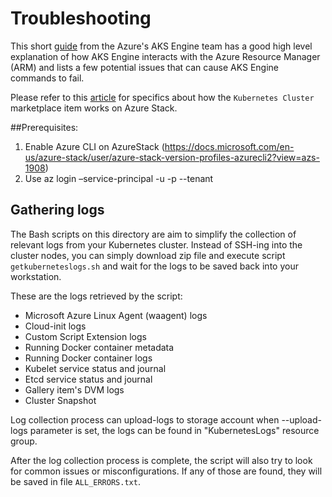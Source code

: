 # Troubleshooting

This short [guide](https://github.com/Azure/aks-engine/blob/master/docs/howto/troubleshooting.md) from the Azure's AKS Engine team has a good high level explanation of how AKS Engine interacts with the Azure Resource Manager (ARM) and lists a few potential issues that can cause AKS Engine commands to fail.

Please refer to this [article](https://docs.microsoft.com/en-us/azure/azure-stack/user/azure-stack-solution-template-kubernetes-trouble) for specifics about how the `Kubernetes Cluster` marketplace item works on Azure Stack.

##Prerequisites:
1.	Enable Azure CLI on AzureStack (https://docs.microsoft.com/en-us/azure-stack/user/azure-stack-version-profiles-azurecli2?view=azs-1908) 
2.	Use az login –service-principal -u <spn-client-id> -p <spn-client-password> --tenant <tenant-id>

## Gathering logs

The Bash scripts on this directory are aim to simplify the collection of relevant logs from your Kubernetes cluster. Instead of SSH-ing into the cluster nodes, you can simply download zip file and execute script `getkuberneteslogs.sh` and wait for the logs to be saved back into your workstation.  

These are the logs retrieved by the script:

- Microsoft Azure Linux Agent (waagent) logs
- Cloud-init logs
- Custom Script Extension logs
- Running Docker container metadata
- Running Docker container logs
- Kubelet service status and journal
- Etcd service status and journal
- Gallery item's DVM logs
- Cluster Snapshot

Log collection process can upload-logs to storage account when --upload-logs parameter is set, the logs can be found in "KubernetesLogs" resource group.

After the log collection process is complete, the script will also try to look for common issues or misconfigurations. If any of those are found, they will be saved in file `ALL_ERRORS.txt`.